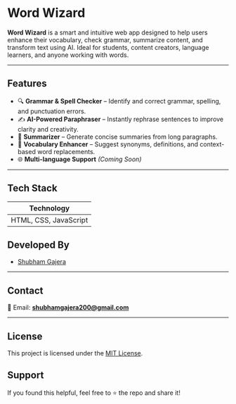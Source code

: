 
#  Word Wizard

**Word Wizard** is a smart and intuitive web app designed to help users enhance their vocabulary, check grammar, summarize content, and transform text using AI. Ideal for students, content creators, language learners, and anyone working with words.

---

##  Features

- 🔍 **Grammar & Spell Checker** – Identify and correct grammar, spelling, and punctuation errors.
- ✍️ **AI-Powered Paraphraser** – Instantly rephrase sentences to improve clarity and creativity.
- 🧠 **Summarizer** – Generate concise summaries from long paragraphs.
- 🧾 **Vocabulary Enhancer** – Suggest synonyms, definitions, and context-based word replacements.
- 🌐 **Multi-language Support** *(Coming Soon)*

---

## Tech Stack

| Technology 
|------------|
 | HTML, CSS, JavaScript |



## Developed By

- [Shubham Gajera](https://www.linkedin.com/in/shubham-gajera-2135b8268)

---

## Contact

📧 Email: **shubhamgajera200@gmail.com**  

---

## License

This project is licensed under the [MIT License](LICENSE).


<!-- shubham -->
## Support
If you found this helpful, feel free to ⭐ the repo and share it!
